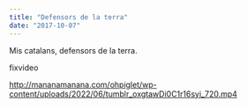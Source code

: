```yaml
---
title: "Defensors de la terra"
date: "2017-10-07"
---
```


Mis catalans, defensors de la terra.

fixvideo

http://mananamanana.com/ohpiglet/wp-content/uploads/2022/06/tumblr_oxgtawDi0C1r16syi_720.mp4
